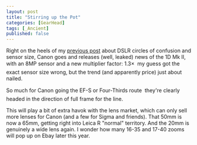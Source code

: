 ```yaml
---
layout: post
title: "Stirring up the Pot"
categories: [GearHead]
tags: [_Ancient]
published: false
---
```

Right on the heels of my <a href="{{ site.baseurl }}{% post_url 2004-01-30-So-Much-Confusion %}">previous post</a> about DSLR circles of confusion and sensor size, Canon goes and releases (well, leaked) news of the 1D Mk II, with an 8MP sensor and a new multiplier factor: 1.3&#215; &#151; my guess got the exact sensor size wrong, but the trend (and apparently price) just about nailed.

So much for Canon going the EF-S or Four-Thirds route &#151; they're clearly headed in the direction of full frame for the line.

This will play a bit of extra havok with the lens market, which can only sell more lenses for Canon (and a few for Sigma and friends). That 50mm is now a 65mm, getting right into Leica R "normal" territory. And the 20mm is genuinely a wide lens again. I wonder how many 16-35 and 17-40 zooms will pop up on Ebay later this year.
